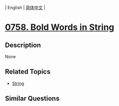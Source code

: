 
| English | [简体中文](README.md) |
# [0758. Bold Words in String](https://leetcode-cn.com/problems/bold-words-in-string/)
## Description
None
## Related Topics
- [String](https://leetcode-cn.com/tag/string)
## Similar Questions

